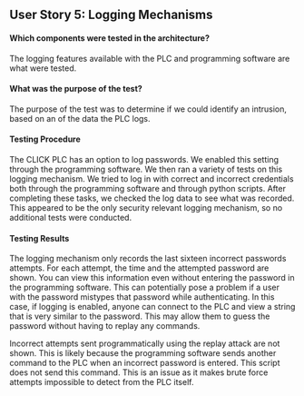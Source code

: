 ## User Story 5: Logging Mechanisms

#### Which components were tested in the architecture?
The logging features available with the PLC and programming software are what were tested.

#### What was the purpose of the test?
The purpose of the test was to determine if we could identify an intrusion, based on an of the data the 
PLC logs.  

#### Testing Procedure 
The CLICK PLC has an option to log passwords. We enabled this setting through the programming 
software. We then ran a variety of tests on this logging mechanism. We tried to log in with correct and 
incorrect credentials both through the programming software and through python scripts. After 
completing these tasks, we checked the log data to see what was recorded. This appeared to be the only security 
relevant logging mechanism, so no additional tests were conducted.

#### Testing Results
The logging mechanism only records the last sixteen incorrect passwords attempts. For each attempt, 
the time and the attempted password are shown. You can view this information even without entering 
the password in the programming software. This can potentially pose a problem if a user with the 
password mistypes that password while authenticating. In this case, if logging is enabled, anyone can 
connect to the PLC and view a string that is very similar to the password. This may allow them to guess 
the password without having to replay any commands. 

Incorrect attempts sent programmatically using the replay attack are not shown. This is likely because 
the programming software sends another command to the PLC when an incorrect password is entered. 
This script does not send this command. This is an issue as it makes brute force attempts impossible to 
detect from the PLC itself. 

